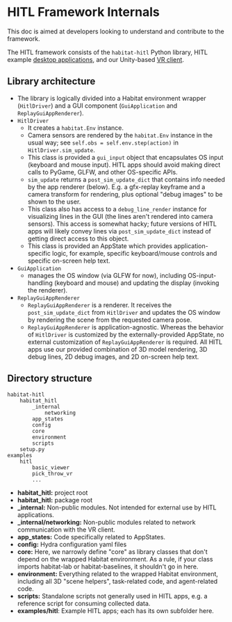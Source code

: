 # HITL Framework Internals

This doc is aimed at developers looking to understand and contribute to the framework.

The HITL framework consists of the `habitat-hitl` Python library, HITL example [desktop applications](../examples/hitl/), and our Unity-based [VR client](../examples/hitl/pick_throw_vr/README.md#vr).

## Library architecture
* The library is logically divided into a Habitat environment wrapper (`HitlDriver`) and a GUI component (`GuiApplication` and `ReplayGuiAppRenderer`).
* `HitlDriver`
    * It creates a `habitat.Env` instance.
    * Camera sensors are rendered by the `habitat.Env` instance in the usual way; see `self.obs = self.env.step(action)` in `HitlDriver.sim_update`.
    * This class is provided a `gui_input` object that encapsulates OS input (keyboard and mouse input). HITL apps should avoid making direct calls to PyGame, GLFW, and other OS-specific APIs.
    * `sim_update` returns a `post_sim_update_dict` that contains info needed by the app renderer (below). E.g. a gfx-replay keyframe and a camera transform for rendering, plus optional "debug images" to be shown to the user.
    * This class also has access to a `debug_line_render` instance for visualizing lines in the GUI (the lines aren't rendered into camera sensors). This access is somewhat hacky; future versions of HITL apps will likely convey lines via `post_sim_update_dict` instead of getting direct access to this object.
    * This class is provided an AppState which provides application-specific logic, for example, specific keyboard/mouse controls and specific on-screen help text.
* `GuiApplication`
    * manages the OS window (via GLFW for now), including OS-input-handling (keyboard and mouse) and updating the display (invoking the renderer).
* `ReplayGuiAppRenderer`
    * `ReplayGuiAppRenderer` is a renderer. It receives the `post_sim_update_dict` from `HitlDriver` and updates the OS window by rendering the scene from the requested camera pose.
    * `ReplayGuiAppRenderer` is application-agnostic. Whereas the behavior of `HitlDriver` is customized by the externally-provided AppState, no external customization of `ReplayGuiAppRenderer` is required. All HITL apps use our provided combination of 3D model rendering, 3D debug lines, 2D debug images, and 2D on-screen help text.

## Directory structure
```
habitat-hitl
    habitat_hitl
        _internal
            networking
        app_states
        config
        core
        environment
        scripts
    setup.py
examples
    hitl
        basic_viewer
        pick_throw_vr
        ...
```
* **habitat_hitl:** project root
* **habitat_hitl:** package root
* **_internal:** Non-public modules. Not intended for external use by HITL applications.
* **_internal/networking:** Non-public modules related to network communication with the VR client.
* **app_states:** Code specifically related to AppStates.
* **config:** Hydra configuration yaml files
* **core:** Here, we narrowly define "core" as library classes that don't depend on the wrapped Habitat environment. As a rule, if your class imports habitat-lab or habitat-baselines, it shouldn't go in here.
* **environment:** Everything related to the wrapped Habitat environment, including all 3D "scene helpers", task-related code, and agent-related code.
* **scripts:** Standalone scripts not generally used in HITL apps, e.g. a reference script for consuming collected data.
* **examples/hitl**: Example HITL apps; each has its own subfolder here.
